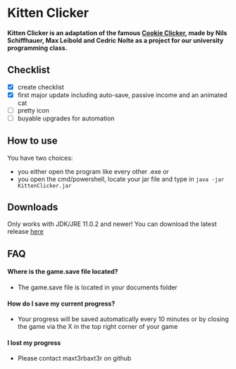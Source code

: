 # Kitten Clicker

#### Kitten Clicker is an adaptation of the famous [Cookie Clicker](https://orteil.dashnet.org/cookieclicker/), made by Nils Schiffhauer, Max Leibold and Cedric Nolte as a project for our university programming class.
## Checklist
- [x] create checklist
- [x] first major update including auto-save, passive income and an animated cat
- [ ] pretty icon
- [ ] buyable upgrades for automation
## How to use
You have two choices: 
- you either open the program like every other .exe or
- you open the cmd/powershell, locate your jar file and type in
```java -jar KittenClicker.jar```


## Downloads
Only works with JDK/JRE 11.0.2 and newer!
You can download the latest release [here](https://github.com/etlon/hs-fulda-ERROR40game/releases)

## FAQ
#### Where is the game.save file located?
- The game.save file is located in your documents folder
#### How do I save my current progress?
- Your progress will be saved automatically every 10 minutes or by closing the game via the X in the top right corner of your game
#### I lost my progress
- Please contact maxt3rbaxt3r on github

